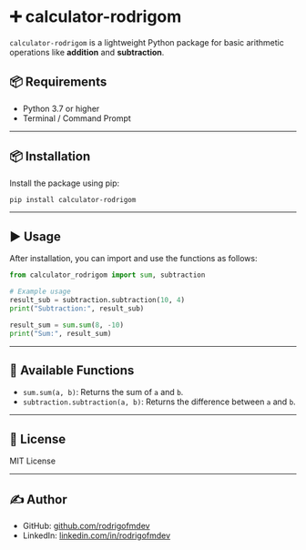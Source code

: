# ➕ calculator-rodrigom

`calculator-rodrigom` is a lightweight Python package for basic arithmetic operations like **addition** and **subtraction**.

## 📦 Requirements

- Python 3.7 or higher
- Terminal / Command Prompt

---

## 📦 Installation

Install the package using pip:

```bash
pip install calculator-rodrigom
```

---

## ▶️ Usage

After installation, you can import and use the functions as follows:

```python
from calculator_rodrigom import sum, subtraction

# Example usage
result_sub = subtraction.subtraction(10, 4)
print("Subtraction:", result_sub)

result_sum = sum.sum(8, -10)
print("Sum:", result_sum)
```

---

## 🧮 Available Functions

- `sum.sum(a, b)`: Returns the sum of `a` and `b`.
- `subtraction.subtraction(a, b)`: Returns the difference between `a` and `b`.

---

## 📄 License

MIT License

---

## ✍️ Author

- GitHub: [github.com/rodrigofmdev](https://www.google.com/search?q=https://github.com/rodrigofmdev)
- LinkedIn: [linkedin.com/in/rodrigofmdev](https://www.google.com/search?q=https://linkedin.com/in/rodrigofmdev)
